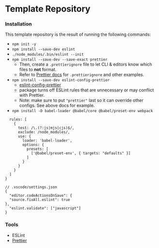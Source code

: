# Template Repository

### Installation

This template repository is the result of running the following commands:

- `npm init -y`
- `npm install --save-dev eslint`
- `./node_modules/.bin/eslint --init`
- `npm install --save-dev --save-exact prettier`
  - Then, create a `.prettierignore` file to let CLI & editors know which files to **not** format.
  - Refer to [Prettier docs](https://prettier.io/docs/en/install) for `.prettierignore` and other examples.
- `npm install --save-dev eslint-config-prettier`
  - [eslint-config-prettier](https://github.com/prettier/eslint-config-prettier#installation)
  - package turns off ESLint rules that are unnecessary or may conflict with Prettier.
  - Note: make sure to put `"prettier"` last so it can override other configs. See above docs for example.
- `npm install -D babel-loader @babel/core @babel/preset-env webpack`

```module: {
  rules: [
    {
      test: /\.(?:js|mjs|cjs)$/,
      exclude: /node_modules/,
      use: {
        loader: 'babel-loader',
        options: {
          presets: [
            ['@babel/preset-env', { targets: "defaults" }]
          ]
        }
      }
    }
  ]
}
```

```
// .vscode/settings.json
{
  "editor.codeActionsOnSave": {
  "source.fixAll.eslint": true
},
  "eslint.validate": ["javascript"]
}

```

### Tools

- ESLint
- [Prettier](https://prettier.io/)

```

```
